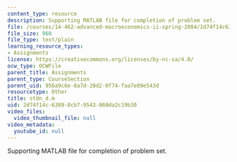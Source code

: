 ```yaml
---
content_type: resource
description: Supporting MATLAB file for completion of problem set.
file: /courses/14-462-advanced-macroeconomics-ii-spring-2004/2d74f14c63898cb79543060da2c19b30_stdn_d.m
file_size: 960
file_type: text/plain
learning_resource_types:
- Assignments
license: https://creativecommons.org/licenses/by-nc-sa/4.0/
ocw_type: OCWFile
parent_title: Assignments
parent_type: CourseSection
parent_uid: 956a9c6e-8a7d-20d2-0f74-faa7e09e543d
resourcetype: Other
title: stdn_d.m
uid: 2d74f14c-6389-8cb7-9543-060da2c19b30
video_files:
  video_thumbnail_file: null
video_metadata:
  youtube_id: null
---
```

Supporting MATLAB file for completion of problem set.